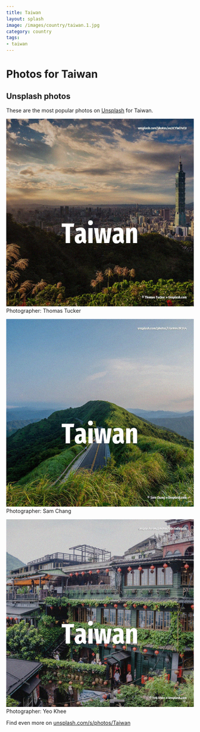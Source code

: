 ```yaml
---
title: Taiwan
layout: splash
image: /images/country/taiwan.1.jpg
category: country
tags:
- taiwan
---
```

# Photos for Taiwan
 
## Unsplash photos
These are the most popular photos on [Unsplash](https://unsplash.com) for Taiwan.
 
![Taiwan](/images/country/taiwan.1.jpg)
Photographer:  Thomas Tucker
 
![Taiwan](/images/country/taiwan.2.jpg)
Photographer:  Sam Chang
 
![Taiwan](/images/country/taiwan.3.jpg)
Photographer:  Yeo Khee
 
Find even more on [unsplash.com/s/photos/Taiwan](https://unsplash.com/s/photos/Taiwan)
 
